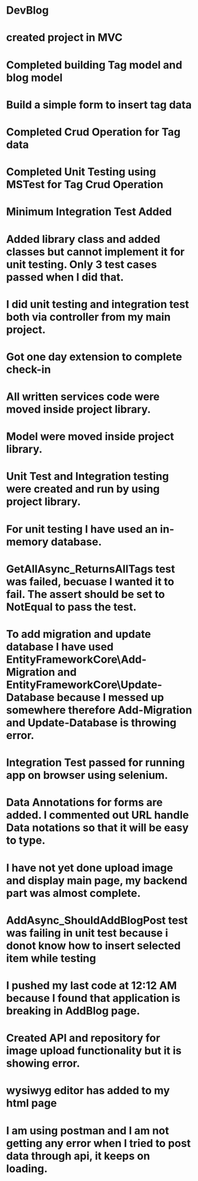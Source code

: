 # DevBlog
# created project in MVC
# Completed building Tag model and blog model
# Build a simple form to insert tag data
# Completed Crud Operation for Tag data
# Completed Unit Testing using MSTest for Tag Crud Operation
# Minimum Integration Test Added
# Added library class and added classes but cannot implement it for unit testing. Only 3 test cases passed when I did that.
# I did unit testing and integration test both via controller from my main project.
# Got one day extension to complete check-in
# All written services code were moved inside project library.
# Model were moved inside project library.
# Unit Test and Integration testing were created and run by using project library.
# For unit testing I have used an in-memory database.
# GetAllAsync_ReturnsAllTags test was failed, becuase I wanted it to fail. The assert should be set to NotEqual to pass the test.
# To add migration and update database I have used EntityFrameworkCore\Add-Migration and EntityFrameworkCore\Update-Database because I messed up somewhere therefore Add-Migration and Update-Database is throwing error. 
# Integration Test passed for running app on browser using selenium.
# Data Annotations for forms are added. I commented out URL handle Data notations so that it will be easy to type.
# I have not yet done upload image and display main page, my backend part was almost complete.
# AddAsync_ShouldAddBlogPost test was failing in unit test because i donot know how to insert selected item while testing
# I pushed my last code at 12:12 AM because I found that application is breaking in AddBlog page.
# Created API and repository for image upload functionality but it is showing error.
# wysiwyg editor has added to my html page
# I am using postman and I am not getting any error when I tried to post data through api, it keeps on loading.





